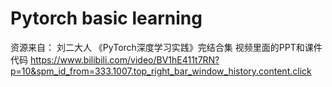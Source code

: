 # Pytorch basic learning
 
资源来自： 
刘二大人 《PyTorch深度学习实践》完结合集 视频里面的PPT和课件代码
https://www.bilibili.com/video/BV1hE411t7RN?p=10&spm_id_from=333.1007.top_right_bar_window_history.content.click
